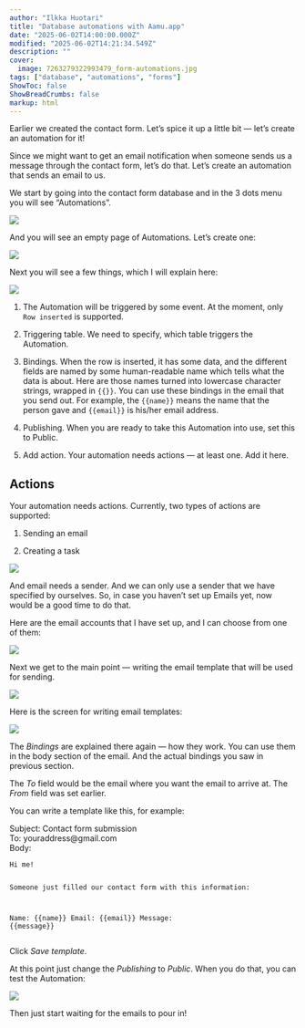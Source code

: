 ```yaml
---
author: "Ilkka Huotari"
title: "Database automations with Aamu.app"
date: "2025-06-02T14:00:00.000Z"
modified: "2025-06-02T14:21:34.549Z"
description: ""
cover:
  image: 7263279322993479_form-automations.jpg
tags: ["database", "automations", "forms"]
ShowToc: false
ShowBreadCrumbs: false
markup: html
---
```


<p>Earlier we created the contact form. Let’s spice it up a little bit — let’s create an automation for it! </p><p>Since we might want to get an email notification when someone sends us a message through the contact form, let’s do that. Let’s create an automation that sends an email to us.</p><p>We start by going into the contact form database and in the 3 dots menu you will see “Automations”.</p><img src="9612119134002958_image.png" style="width: auto;" id="af5aed3b-5e86-435a-a07f-d8a0aac7c0dd"><p>And you will see an empty page of Automations. Let’s create one:</p><img src="8689739283077909_image.png" style="width: auto;" id="e07afaab-6184-4f59-9447-42a1daf1fa85"><p>Next you will see a few things, which I will explain here:</p><img src="9675637333834648_image.png" style="width: auto;" id="00977def-cb73-4142-a35b-7692167fa8ff"><ol><li><p>The Automation will be triggered by some event. At the moment, only <code>Row inserted</code> is supported.</p></li><li><p>Triggering table. We need to specify, which table triggers the Automation.</p></li><li><p>Bindings. When the row is inserted, it has some data, and the different fields are named by some human-readable name which tells what the data is about. Here are those names turned into lowercase character strings, wrapped in <code>{{}}</code>. You can use these bindings in the email that you send out. For example, the <code>{{name}}</code> means the name that the person gave and <code>{{email}}</code> is his/her email address.</p></li><li><p>Publishing. When you are ready to take this Automation into use, set this to Public.</p></li><li><p>Add action. Your automation needs actions — at least one. Add it here.</p></li></ol><h2>Actions</h2><p>Your automation needs actions. Currently, two types of actions are supported: </p><ol><li><p>Sending an email</p></li><li><p>Creating a task</p></li></ol><img src="3581307467124104_image.png" style="width: auto;" id="a4165404-d25c-4644-a22f-3c6ce650af52"><p>And email needs a sender. And we can only use a sender that we have specified by ourselves. So, in case you haven’t set up Emails yet, now would be a good time to do that.</p><p>Here are the email accounts that I have set up, and I can choose from one of them:</p><img src="8547813253509393_image.png" style="width: auto;" id="3566e9a6-7acd-47e6-a39f-8fe7376ccab0"><p>Next we get to the main point — writing the email template that will be used for sending.</p><img src="4235551269136788_image.png" style="width: auto;" id="7d779717-651d-4a53-9aa4-397877c13371"><p>Here is the screen for writing email templates:</p><img src="933476245719702_image.png" style="width: auto;" id="a408b2c6-85ac-48ec-8156-10bd5a581947"><p>The <em>Bindings</em> are explained there again — how they work. You can use them in the body section of the email. And the actual bindings you saw in previous section.</p><p>The <em>To</em> field would be the email where you want the email to arrive at. The <em>From</em> field was set earlier.</p><p>You can write a template like this, for example:</p><p>Subject: Contact form submission<br>To: youraddress@gmail.com<br>Body:</p><pre><code class="language-html">Hi me!

Someone just filled our contact form with this information:

Name: {{name}}
Email: {{email}}
Message: {{message}}</code></pre><p>Click <em>Save template</em>.</p><p>At this point just change the <em>Publishing</em> to <em>Public</em>. When you do that, you can test the Automation:</p><img src="8892771714239160_image.png" style="width: auto;" id="4542b29a-3582-4230-9c29-feebc4d12cb1"><p>Then just start waiting for the emails to pour in!</p><p></p>